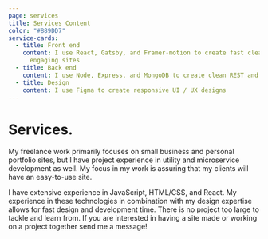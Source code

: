 ```yaml
---
page: services
title: Services Content
color: "#889DD7"
service-cards:
  - title: Front end
    content: I use React, Gatsby, and Framer-motion to create fast clean and
      engaging sites
  - title: Back end
    content: I use Node, Express, and MongoDB to create clean REST and Graphql APIs
  - title: Design
    content: I use Figma to create responsive UI / UX designs
---
```

# Services.

My freelance work primarily focuses on small business and personal portfolio sites, but I have project experience in utility and microservice development as well. My focus in my work is assuring that my clients will have an easy-to-use site.

I have extensive experience in JavaScript, HTML/CSS, and React. My experience in these technologies in combination with my design expertise allows for fast design and development time. There is no project too large to tackle and learn from. If you are interested in having a site made or working on a project together send me a message!